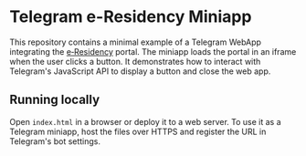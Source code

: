 # Telegram e-Residency Miniapp

This repository contains a minimal example of a Telegram WebApp integrating
the [e‑Residency](https://e-resident.gov.ee/) portal. The miniapp loads the
portal in an iframe when the user clicks a button. It demonstrates how to
interact with Telegram's JavaScript API to display a button and close the
web app.

## Running locally

Open `index.html` in a browser or deploy it to a web server. To use it as
a Telegram miniapp, host the files over HTTPS and register the URL in
Telegram's bot settings.
